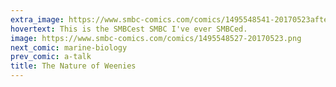 ```yaml
---
extra_image: https://www.smbc-comics.com/comics/1495548541-20170523after.png
hovertext: This is the SMBCest SMBC I've ever SMBCed.
image: https://www.smbc-comics.com/comics/1495548527-20170523.png
next_comic: marine-biology
prev_comic: a-talk
title: The Nature of Weenies
---
```


